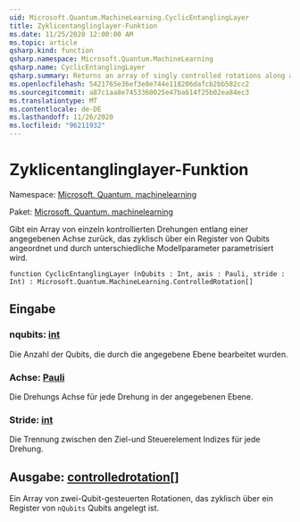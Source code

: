 ```yaml
---
uid: Microsoft.Quantum.MachineLearning.CyclicEntanglingLayer
title: Zyklicentanglinglayer-Funktion
ms.date: 11/25/2020 12:00:00 AM
ms.topic: article
qsharp.kind: function
qsharp.namespace: Microsoft.Quantum.MachineLearning
qsharp.name: CyclicEntanglingLayer
qsharp.summary: Returns an array of singly controlled rotations along a given axis, arranged cyclically across a register of qubits, and parameterized by distinct model parameters.
ms.openlocfilehash: 5421765e36ef3e8e744e118206dafcb2bb582cc2
ms.sourcegitcommit: a87c1aa8e7453360025e47ba614f25b02ea84ec3
ms.translationtype: MT
ms.contentlocale: de-DE
ms.lasthandoff: 11/26/2020
ms.locfileid: "96211932"
---
```

# <a name="cyclicentanglinglayer-function"></a>Zyklicentanglinglayer-Funktion

Namespace: [Microsoft. Quantum. machinelearning](xref:Microsoft.Quantum.MachineLearning)

Paket: [Microsoft. Quantum. machinelearning](https://nuget.org/packages/Microsoft.Quantum.MachineLearning)


Gibt ein Array von einzeln kontrollierten Drehungen entlang einer angegebenen Achse zurück, das zyklisch über ein Register von Qubits angeordnet und durch unterschiedliche Modellparameter parametrisiert wird.

```qsharp
function CyclicEntanglingLayer (nQubits : Int, axis : Pauli, stride : Int) : Microsoft.Quantum.MachineLearning.ControlledRotation[]
```


## <a name="input"></a>Eingabe

### <a name="nqubits--int"></a>nqubits: [int](xref:microsoft.quantum.lang-ref.int)

Die Anzahl der Qubits, die durch die angegebene Ebene bearbeitet wurden.


### <a name="axis--pauli"></a>Achse: [Pauli](xref:microsoft.quantum.lang-ref.pauli)

Die Drehungs Achse für jede Drehung in der angegebenen Ebene.


### <a name="stride--int"></a>Stride: [int](xref:microsoft.quantum.lang-ref.int)

Die Trennung zwischen den Ziel-und Steuerelement Indizes für jede Drehung.



## <a name="output--controlledrotation"></a>Ausgabe: [controlledrotation](xref:Microsoft.Quantum.MachineLearning.ControlledRotation)[]

Ein Array von zwei-Qubit-gesteuerten Rotationen, das zyklisch über ein Register von `nQubits` Qubits angelegt ist.